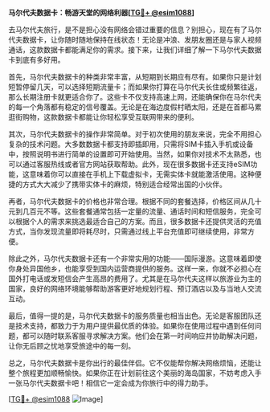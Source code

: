 **马尔代夫数据卡：畅游天堂的网络利器[[TG💪+ @esim1088](https://t.me/s/esim1088)]**

去马尔代夫旅行，是不是担心没有网络会错过重要的信息？别担心，现在有了马尔代夫数据卡，让你随时随地保持在线状态！无论是冲浪、发朋友圈还是与家人视频通话，这款数据卡都能满足你的需求。接下来，让我们详细了解一下马尔代夫数据卡到底有多好用。

首先，马尔代夫数据卡的种类非常丰富，从短期到长期应有尽有。如果你只是计划短暂停留几天，可以选择短期流量卡；而如果你打算在马尔代夫长住或频繁往返，那么长期注册卡就更适合你了。这些卡不仅支持高速上网，还能确保你在马尔代夫的每一个角落都有稳定的信号覆盖。无论是在海边度假村晒太阳，还是在首都马累逛街购物，这款数据卡都能让你轻松享受互联网带来的便利。

其次，马尔代夫数据卡的操作非常简单。对于初次使用的朋友来说，完全不用担心复杂的技术问题。大多数数据卡都支持即插即用，只需将SIM卡插入手机或设备中，按照说明书进行简单的设置即可开始使用。当然，如果你对技术不太熟悉，也可以通过客服热线或者官方网站获取帮助。此外，现在很多数据卡还支持eSIM功能，这意味着你可以直接在手机上下载虚拟卡，无需实体卡就能激活使用。这种便捷的方式大大减少了携带实体卡的麻烦，特别适合经常出国的小伙伴。

再者，马尔代夫数据卡的价格也非常合理。根据不同的套餐选择，价格区间从几十元到几百元不等。这些套餐通常包括一定量的流量、通话时间和短信服务，完全可以根据个人的需求来挑选最适合自己的方案。而且，很多数据卡还提供灵活的充值方式，当你发现流量即将耗尽时，只需通过线上平台充值即可继续使用，非常方便。

除此之外，马尔代夫数据卡还有一个非常实用的功能——国际漫游。这意味着即使你身处异国他乡，也能享受到国内运营商提供的服务。这样一来，你就不必担心在国外打电话或发短信会产生高昂的费用了。尤其是在马尔代夫这样以旅游业为主的国家，良好的网络环境能够帮助游客更好地规划行程、预订酒店以及与当地人交流互动。

最后，值得一提的是，马尔代夫数据卡的服务质量也相当出色。无论是客服团队还是技术支持，都致力于为用户提供最优质的体验。如果你在使用过程中遇到任何问题，都可以随时联系客服寻求解决方案。他们会在第一时间响应并协助解决问题，让你无后顾之忧地享受旅途中的每一刻。

总之，马尔代夫数据卡是你出行的最佳伴侣。它不仅能帮你解决网络烦恼，还能让整个旅程更加顺畅愉快。如果你正在计划前往这个美丽的海岛国家，不妨考虑入手一张马尔代夫数据卡吧！相信它一定会成为你旅行中的得力助手。

[[TG💪+ @esim1088](https://t.me/s/esim1088) ![Image](https://i.postimg.cc/4NQfJmqS/Snipaste-2025-05-13-00-14-12.png)]